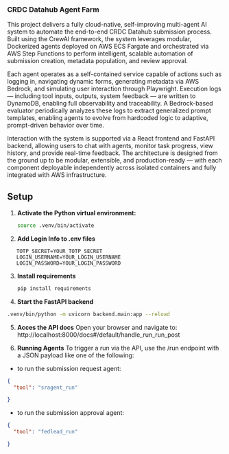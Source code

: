 ### **CRDC Datahub Agent Farm**

This project delivers a fully cloud-native, self-improving multi-agent AI system to automate the end-to-end CRDC Datahub submission process. Built using the CrewAI framework, the system leverages modular, Dockerized agents deployed on AWS ECS Fargate and orchestrated via AWS Step Functions to perform intelligent, scalable automation of submission creation, metadata population, and review approval.

Each agent operates as a self-contained service capable of actions such as logging in, navigating dynamic forms, generating metadata via AWS Bedrock, and simulating user interaction through Playwright. Execution logs — including tool inputs, outputs, system feedback — are written to DynamoDB, enabling full observability and traceability. A Bedrock-based evaluator periodically analyzes these logs to extract generalized prompt templates, enabling agents to evolve from hardcoded logic to adaptive, prompt-driven behavior over time.

Interaction with the system is supported via a React frontend and FastAPI backend, allowing users to chat with agents, monitor task progress, view history, and provide real-time feedback. The architecture is designed from the ground up to be modular, extensible, and production-ready — with each component deployable independently across isolated containers and fully integrated with AWS infrastructure.


## Setup
1. **Activate the Python virtual environment:**

   ```bash
   source .venv/bin/activate
   ```

2. **Add Login Info to .env files**
```
   TOTP_SECRET=YOUR_TOTP_SECRET
   LOGIN_USERNAME=YOUR_LOGIN_USERNAME
   LOGIN_PASSWORD=YOUR_LOGIN_PASSWORD
```

3. **Install requirements**
   ```bash
   pip install requirements
   ```

4. **Start the FastAPI backend**
```bash
.venv/bin/python -m uvicorn backend.main:app --reload 
```
5. **Acces the API docs**
Open your browser and navigate to:
http://localhost:8000/docs#/default/handle_run_run_post

6. **Running Agents**
To trigger a run via the API, use the /run endpoint with a JSON payload like one of the following:
- to run the submission request agent:
```json
{
  "tool": "sragent_run"

}
```
- to run the submission approval agent:
```json
{
  "tool": "fedlead_run"

}
```
